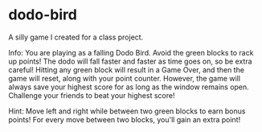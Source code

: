 # dodo-bird
A silly game I created for a class project.

Info:
You are playing as a falling Dodo Bird.
Avoid the green blocks to rack up points!
The dodo will fall faster and faster as time goes on, so be extra careful!
Hitting any green block will result in a Game Over, and then the game will reset, along with your point counter.
However, the game will always save your highest score for as long as the window remains open.
Challenge your friends to beat your highest score!

Hint:
Move left and right while between two green blocks to earn bonus points!
For every move between two blocks, you'll gain an extra point!
